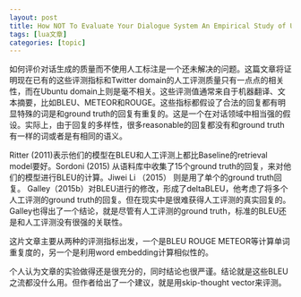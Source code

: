 ```yaml
---
layout: post
title: How NOT To Evaluate Your Dialogue System An Empirical Study of Unsupervised Evaluation Metrics for Dialogue Response Generation 
tags: [lua文章]
categories: [topic]
---
```

<p>如何评价对话生成的质量而不使用人工标注是一个还未解决的问题。这篇文章将证明现在已有的这些评测指标和Twitter domain的人工评测质量只有一点点的相关性，而在Ubuntu domain上则是毫不相关。这些评测值通常来自于机器翻译、文本摘要，比如BLEU、METEOR和ROUGE。这些指标都假设了合法的回复都有明显特殊的词是和ground truth的回复有重复的。这是一个在对话领域中相当强的假设。实际上，由于回复的多样性，很多reasonable的回复都没有和ground truth有一样的词或者是有相同的语义。</p>
<p>Ritter (2011)表示他们的模型在BLEU和人工评测上都比Baseline的retrieval model要好。Sordoni (2015) 从语料库中收集了15个ground truth的回复，来对他们的模型进行BLEU的计算。Jiwei Li （2015） 则是用了单个的ground truth回复。 Galley（2015b）对BLEU进行的修改，形成了deltaBLEU，他考虑了将多个人工评测的ground truth的回复。但在现实中是很难获得人工评测的真实回复的。Galley也得出了一个结论，就是尽管有人工评测的ground truth，标准的BLEU还是和人工评测没有很强的关联性。</p>
<p>这片文章主要从两种的评测指标出发，一个是BLEU ROUGE METEOR等计算单词重复度的，另一个是利用word embedding计算相似性的。</p>
<p>个人认为文章的实验做得还是很充分的，同时结论也很严谨。结论就是这些BLEU之流都没什么用。但作者给出了一个建议，就是用skip-thought vector来评测。</p>